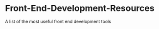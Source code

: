 Front-End-Development-Resources
===============================

A list of the most useful front end development tools
